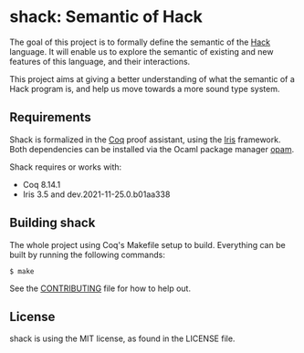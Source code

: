 # shack: Semantic of Hack

The goal of this project is to formally define the semantic of the [Hack](https://hacklang.org/) language.
It will enable us to explore the semantic of existing and new features of this language,
and their interactions.

This project aims at giving a better understanding of what the semantic of
a Hack program is, and help us move towards a more sound type system.

## Requirements
Shack is formalized in the [Coq](https://coq.inria.fr/) proof assistant, using
the [Iris](https://iris-project.org/) framework. Both dependencies can be
installed via the Ocaml package manager [opam](https://opam.ocaml.org/).

Shack requires or works with:
* Coq 8.14.1
* Iris 3.5 and dev.2021-11-25.0.b01aa338

## Building shack
The whole project using Coq's Makefile setup to build. Everything can be built
by running the following commands:

```
$ make
```

See the [CONTRIBUTING](CONTRIBUTING.md) file for how to help out.


## License
shack is using the MIT license, as found in the LICENSE file.
